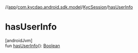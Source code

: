 //[app](../../../index.md)/[com.kycdao.android.sdk.model](../index.md)/[KycSession](index.md)/[hasUserInfo](has-user-info.md)

# hasUserInfo

[androidJvm]\
fun [hasUserInfo](has-user-info.md)(): [Boolean](https://kotlinlang.org/api/latest/jvm/stdlib/kotlin/-boolean/index.html)
